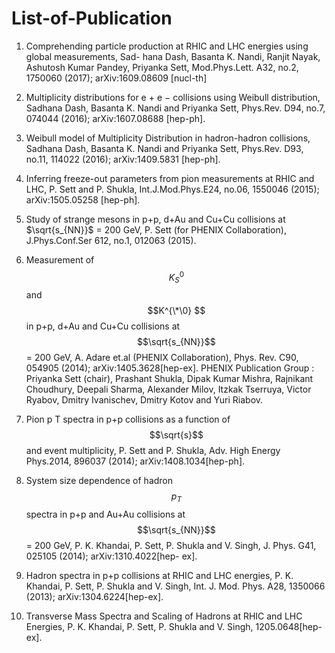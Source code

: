 # List-of-Publication

1. Comprehending particle production at RHIC and LHC energies using global measurements, Sad-
hana Dash, Basanta K. Nandi, Ranjit Nayak, Ashutosh Kumar Pandey, Priyanka Sett,
Mod.Phys.Lett. A32, no.2, 1750060 (2017); arXiv:1609.08609 [nucl-th]


2. Multiplicity distributions for e + e − collisions using Weibull distribution, Sadhana Dash, Basanta
K. Nandi and Priyanka Sett, Phys.Rev. D94, no.7, 074044 (2016); arXiv:1607.08688 [hep-ph].

3. Weibull model of Multiplicity Distribution in hadron-hadron collisions, Sadhana Dash, Basanta
K. Nandi and Priyanka Sett, Phys.Rev. D93, no.11, 114022 (2016); arXiv:1409.5831 [hep-ph].

4. Inferring freeze-out parameters from pion measurements at RHIC and LHC, P. Sett and P. Shukla,
Int.J.Mod.Phys.E24, no.06, 1550046 (2015); arXiv:1505.05258 [hep-ph].


5. Study of strange mesons in p+p, d+Au and Cu+Cu collisions at $\sqrt{s_{NN}}$ = 200 GeV, P. Sett (for
PHENIX Collaboration), J.Phys.Conf.Ser 612, no.1, 012063 (2015).


6. Measurement of $$K_{S}^{0}$$ and $$K^{\*\0} $$ in p+p, d+Au and Cu+Cu collisions at $$\sqrt{s_{NN}}$$ = 200 GeV, A. Adare
et.al (PHENIX Collaboration), Phys. Rev. C90, 054905 (2014); arXiv:1405.3628[hep-ex].
PHENIX Publication Group : Priyanka Sett (chair), Prashant Shukla, Dipak Kumar Mishra,
Rajnikant Choudhury, Deepali Sharma, Alexander Milov, Itzkak Tserruya, Victor Ryabov, Dmitry
Ivanischev, Dmitry Kotov and Yuri Riabov.


7. Pion p T spectra in p+p collisions as a function of $$\sqrt{s}$$ and event multiplicity, P. Sett and P. Shukla,
Adv. High Energy Phys.2014, 896037 (2014); arXiv:1408.1034[hep-ph].


8. System size dependence of hadron $$p_T$$ spectra in p+p and Au+Au collisions at $$\sqrt{s_{NN}}$$ = 200 GeV, P.
K. Khandai, P. Sett, P. Shukla and V. Singh, J. Phys. G41, 025105 (2014); arXiv:1310.4022[hep-
ex].

9. Hadron spectra in p+p collisions at RHIC and LHC energies, P. K. Khandai, P. Sett, P. Shukla
and V. Singh, Int. J. Mod. Phys. A28, 1350066 (2013); arXiv:1304.6224[hep-ex].

10. Transverse Mass Spectra and Scaling of Hadrons at RHIC and LHC Energies, P. K. Khandai, P.
Sett, P. Shukla and V. Singh, 1205.0648[hep-ex].

